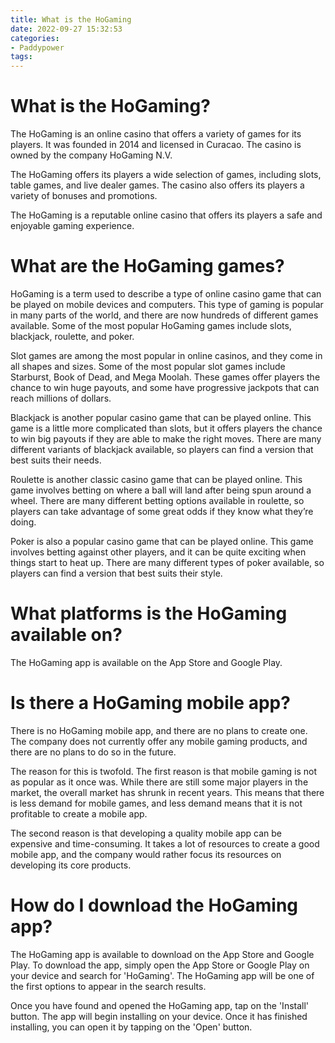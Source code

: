 ```yaml
---
title: What is the HoGaming 
date: 2022-09-27 15:32:53
categories:
- Paddypower
tags:
---
```



#  What is the HoGaming? 

The HoGaming is an online casino that offers a variety of games for its players. It was founded in 2014 and licensed in Curacao. The casino is owned by the company HoGaming N.V. 

The HoGaming offers its players a wide selection of games, including slots, table games, and live dealer games. The casino also offers its players a variety of bonuses and promotions. 

The HoGaming is a reputable online casino that offers its players a safe and enjoyable gaming experience.

#  What are the HoGaming games? 

HoGaming is a term used to describe a type of online casino game that can be played on mobile devices and computers. This type of gaming is popular in many parts of the world, and there are now hundreds of different games available. Some of the most popular HoGaming games include slots, blackjack, roulette, and poker.

Slot games are among the most popular in online casinos, and they come in all shapes and sizes. Some of the most popular slot games include Starburst, Book of Dead, and Mega Moolah. These games offer players the chance to win huge payouts, and some have progressive jackpots that can reach millions of dollars.

Blackjack is another popular casino game that can be played online. This game is a little more complicated than slots, but it offers players the chance to win big payouts if they are able to make the right moves. There are many different variants of blackjack available, so players can find a version that best suits their needs.

Roulette is another classic casino game that can be played online. This game involves betting on where a ball will land after being spun around a wheel. There are many different betting options available in roulette, so players can take advantage of some great odds if they know what they’re doing.

Poker is also a popular casino game that can be played online. This game involves betting against other players, and it can be quite exciting when things start to heat up. There are many different types of poker available, so players can find a version that best suits their style.

#  What platforms is the HoGaming available on? 

The HoGaming app is available on the App Store and Google Play.

#  Is there a HoGaming mobile app? 

There is no HoGaming mobile app, and there are no plans to create one. The company does not currently offer any mobile gaming products, and there are no plans to do so in the future. 

The reason for this is twofold. The first reason is that mobile gaming is not as popular as it once was. While there are still some major players in the market, the overall market has shrunk in recent years. This means that there is less demand for mobile games, and less demand means that it is not profitable to create a mobile app. 

The second reason is that developing a quality mobile app can be expensive and time-consuming. It takes a lot of resources to create a good mobile app, and the company would rather focus its resources on developing its core products.

#  How do I download the HoGaming app?

The HoGaming app is available to download on the App Store and Google Play. To download the app, simply open the App Store or Google Play on your device and search for 'HoGaming'. The HoGaming app will be one of the first options to appear in the search results.

Once you have found and opened the HoGaming app, tap on the 'Install' button. The app will begin installing on your device. Once it has finished installing, you can open it by tapping on the 'Open' button.